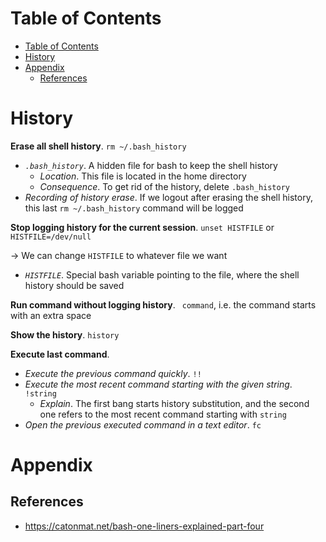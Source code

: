 <!-- TOC titleSize:1 tabSpaces:2 depthFrom:1 depthTo:6 withLinks:1 updateOnSave:1 orderedList:0 skip:0 title:1 charForUnorderedList:* -->
# Table of Contents
- [Table of Contents](#table-of-contents)
- [History](#history)
- [Appendix](#appendix)
  - [References](#references)
<!-- /TOC -->

# History
**Erase all shell history**. `rm ~/.bash_history`
* *`.bash_history`*. A hidden file for bash to keep the shell history
    * *Location*. This file is located in the home directory
    * *Consequence*. To get rid of the history, delete `.bash_history`
* *Recording of history erase*. If we logout after erasing the shell history, this last `rm ~/.bash_history` command will be logged

**Stop logging history for the current session**. `unset HISTFILE` or `HISTFILE=/dev/null`

$\to$ We can change `HISTFILE` to whatever file we want
* *`HISTFILE`*. Special bash variable pointing to the file, where the shell history should be saved

**Run command without logging history**. ` command`, i.e. the command starts with an extra space

**Show the history**. `history`

**Execute last command**. 
* *Execute the previous command quickly*. `!!`
* *Execute the most recent command starting with the given string*. `!string`
    * *Explain*. The first bang starts history substitution, and the second one refers to the most recent command starting with `string`
* *Open the previous executed command in a text editor*. `fc`

# Appendix
## References
* https://catonmat.net/bash-one-liners-explained-part-four